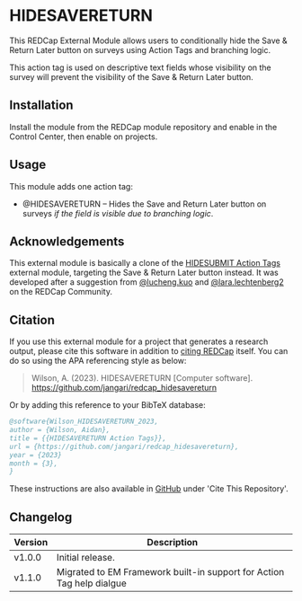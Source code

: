 # HIDESAVERETURN

This REDCap External Module allows users to conditionally hide the Save & Return Later button on surveys using Action Tags and branching logic.

This action tag is used on descriptive text fields whose visibility on the survey will prevent the visibility of the Save & Return Later button.

## Installation

Install the module from the REDCap module repository and enable in the Control Center, then enable on projects.

## Usage

This module adds one action tag:

- @HIDESAVERETURN – Hides the Save and Return Later button on surveys _if the field is visible due to branching logic_.

## Acknowledgements

This external module is basically a clone of the [HIDESUBMIT Action Tags](https://github.com/jangari/redcap_hidesubmit) external module, targeting the Save & Return Later button instead. It was developed after a suggestion from [@lucheng.kuo](https://redcap.vanderbilt.edu/community/profile.php?id=2725) and [@lara.lechtenberg2](https://redcap.vanderbilt.edu/community/profile.php?id=4382) on the REDCap Community.

## Citation

If you use this external module for a project that generates a research output, please cite this software in addition to [citing REDCap](https://projectredcap.org/resources/citations/) itself. You can do so using the APA referencing style as below:

> Wilson, A. (2023). HIDESAVERETURN [Computer software]. https://github.com/jangari/redcap_hidesavereturn 

Or by adding this reference to your BibTeX database:

```bibtex
@software{Wilson_HIDESAVERETURN_2023,
author = {Wilson, Aidan},
title = {{HIDESAVERETURN Action Tags}},
url = {https://github.com/jangari/redcap_hidesavereturn},
year = {2023}
month = {3},
}
```

These instructions are also available in [GitHub]( https://github.com/jangari/redcap_hidesavereturn) under 'Cite This Repository'.

## Changelog

| Version | Description                                                                                           |
| ------- | --------------------                                                                                  |
| v1.0.0  | Initial release.                                                                                      |
| v1.1.0  | Migrated to EM Framework built-in support for Action Tag help dialgue  |
